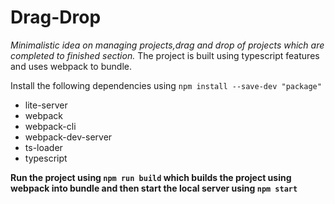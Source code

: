 # Drag-Drop

*Minimalistic idea on managing projects,drag and drop of projects which are completed to finished section.*
The project is built using typescript features and uses webpack to bundle.

Install the following dependencies using `npm install --save-dev "package"`

* lite-server
* webpack
* webpack-cli
* webpack-dev-server
* ts-loader
* typescript

**Run the project using `npm run build` which builds the project using webpack into bundle and then start the local server using `npm start`**
